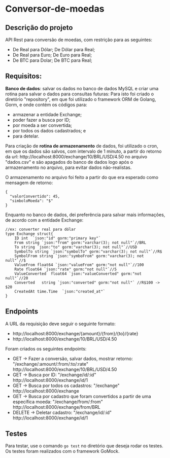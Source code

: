 # Conversor-de-moedas

## Descrição do projeto
API Rest para conversão de moedas, com restrição para as seguintes:
* De Real para Dólar; De Dólar para Real;
* De Real para Euro; De Euro para Real;
* De BTC para Dolar; De BTC para Real;

## Requisitos:
**Banco de dados**: salvar os dados no banco de dados MySQL e criar uma rotina para salvar o dados para consultas futuras:
Para isto foi criado o diretório "repository", em que foi utilizado o framework ORM de Golang, Gorm, e onde contém os códigos para:
* armazenar a entidade Exchange;
* poder fazer a busca por ID;
* por moeda a ser convertida;
* por todos os dados cadastrados; e
* para detelar.

Para criação de **rotina de armazenamento** de dados, foi utilizado o cron, em que os dados são salvos, com intervalo de 1 minuto, a partir do retorno da url: http://localhost:8000/exchange/10/BRL/USD/4.50 no arquivo "dados.csv" e são apagados do banco de dados logo após o armazenamento no arquivo, para evitar dados não-realistas.

O armazenamento no arquivo foi feito a partir do que era esperado como mensagem de retorno:

```
{
  "valorConvertido": 45,
  "simboloMoeda": "$"
}
```

Enquanto no banco de dados, dei preferência para salvar mais informações, de acordo com a entidade Exchange:

```
//ex: converter real para dólar
type Exchange struct{
	ID int	`json:"id" gorm:"primary key"`
	From string `json:"from" gorm:"varchar(3); not null"`//BRL
	To string `json:"to" gorm:"varchar(3); not null"`//USD
	SymbolTo string `json:"symbolTo" gorm:"varchar(3); not null"`//R$
	SymbolFrom string `json:"symboFrom" gorm:"varchar(3); not null"`//$
	ValueFrom float64 `json:"valueFrom" gorm:"not null"`//100
	Rate float64 `json:"rate" gorm:"not null"`//5
	ValueConverted	float64 `json:"valueConverted" gorm:"not null"`//20
	Converted	string `json:"converted" gorm:"not null"` //R$100 -> $20
	CreatedAt time.Time  `json:"created_at"`
}
```

## Endpoints
A URL da requisição deve seguir o seguinte formato:
* http://localhost:8000/exchange/{amount}/{from}/{to}/{rate}
* http://localhost:8000/exchange/10/BRL/USD/4.50

Foram criados os seguintes endpoints:
* GET -> Fazer a conversão, salvar dados, mostrar retorno:
  "/exchange/:amount/:from/:to/:rate"
  http://localhost:8000/exchange/10/BRL/USD/4.50
*	GET -> Busca por ID:
  "/exchange/id/:id"
  http://localhost:8000/exchange/id/1
*	GET -> Busca por todos os cadastros:
  "/exchange"
  http://localhost:8000/exchange
*	GET -> Busca por cadastro que foram convertidos a partir de uma específica moeda:
    "/exchange/from/:from"
    http://localhost:8000/exchange/from/BRL
*	DELETE -> Deletar cadastro:
     "/exchange/id/:id"
     http://localhost:8000/exchange/id/1

## Testes
Para testar, use o comando `go test` no diretório que deseja rodar os testes.
Os testes foram realizados com o framework GoMock.

